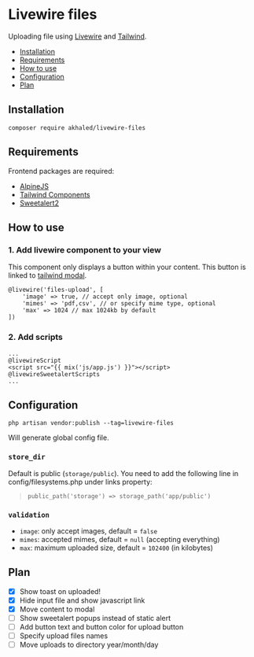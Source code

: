 # Livewire files <!-- omit in toc -->

Uploading file using [Livewire](https://laravel-livewire.com/) and [Tailwind](https://tailwindui.com/).

- [Installation](#installation)
- [Requirements](#requirements)
- [How to use](#how-to-use)
- [Configuration](#configuration)
- [Plan](#plan)

## Installation

`composer require akhaled/livewire-files`

## Requirements

Frontend packages are required:

- [AlpineJS](https://github.com/alpinejs/alpine)
- [Tailwind Components](https://tailwindui.com/components)
- [Sweetalert2](https://sweetalert2.github.io/)

## How to use

### 1. Add livewire component to your view <!-- omit in toc -->

This component only displays a button within your content. This button is linked to [tailwind modal](https://tailwindui.com/components/application-ui/overlays/modals).

```blade
@livewire('files-upload', [
    'image' => true, // accept only image, optional
    'mimes' => 'pdf,csv', // or specify mime type, optional
    'max' => 1024 // max 1024kb by default
])
```

### 2. Add scripts <!-- omit in toc -->

```blade
...
@livewireScript
<script src="{{ mix('js/app.js') }}"></script>
@livewireSweetalertScripts
...
```

## Configuration

`php artisan vendor:publish --tag=livewire-files`

Will generate global config file.

### `store_dir` <!-- omit in toc -->

Default is public (`storage/public`). You need to add the following line in config/filesystems.php under links property:
> `public_path('storage') => storage_path('app/public')`


### `validation` <!-- omit in toc -->

- `image`: only accept images, default = `false`
- `mimes`: accepted mimes, default = `null` (accepting everything)
- `max`: maximum uploaded size, default = `102400` (in kilobytes)

## Plan

- [x] Show toast on uploaded!
- [x] Hide input file and show javascript link
- [x] Move content to modal
- [ ] Show sweetalert popups instead of static alert
- [ ] Add button text and button color for upload button
- [ ] Specify upload files names
- [ ] Move uploads to directory year/month/day
